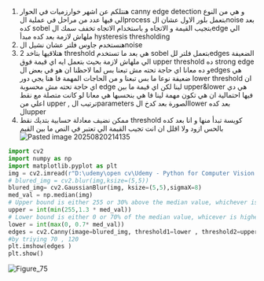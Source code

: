 1. هنتلكم عن اشهر خوارزميات في الحوار canny edge detection و هي من النوع الي فيها عدد من مراحل في عملية الprocess  بتعمل بلور الاول عشان الnoise  بعد كده sobel  بتجيب القيمة و الاتجاه و باستخدام الاتجاه تخفف سمك  الedge  الي ملهاش لازمة بعد كده مبدأ hysteresis thresholding 
2. هنستخدم جاوس فلتر عشان نشيل الnoise 
3. هتلاقيها بتاخد 2 threshold هي بعد ما تستخدم sobel  بتعمل فلتر للedges الضعيفة الي ملهاش لازمة بحيث بتعمل ايه اي قيمة فوق upper threshold  ده strong edge  و ده معانا اي حاجة تحته مش تبعنا بس لما لاحظنا ان هو في بعض الedges هي ضعيفة نوعا ما بس تبعنا و من الحاجات المهمة فا  هنا يجي دور lower threshold  ان اي حاجة تحته مش محسوبة edge لينا لكن اي قيمة ما بين upper&lower هي دي فيها احتمالية ان هي تكون مهمة لينا فا هي بنحسبها هي معانا لو كانت متصلة مع نقط اعلي من  upper , ترتيب الparameters  الصورة بعد كدخ الlower  بعد كده الupper
4. ممكن نضيف معادلة حسابية بتديك نقط threshold  كويسة تبدأ منها و انا بعد كده بالحس ازود ولا اقلل ان انت تجيب القيمة الي  تعتبر في النص ما بين القيم 
![Pasted image 20250820214135](open%20cv/5-Object%20Detection%20with%20OpenCV%20and%20Python/images%20&%20videos/Pasted%20image%2020250820214135.png)
```python
import cv2
import numpy as np
import matplotlib.pyplot as plt
img = cv2.imread(r"D:\udemy\open cv\Udemy - Python for Computer Vision with OpenCV and Deep Learning 2021-3\1 - Course Overview and Introduction\Computer-Vision-with-Python\DATA\sammy_face.jpg")
# blured_img = cv2.blur(img,ksize=(5,5))
blured_img= cv2.GaussianBlur(img, ksize=(5,5),sigmaX=8)
med_val = np.median(img)
# Upper bound is either 255 or 30% above the median value, whichever is lower
upper = int(min(255,1.3 * med_val))
# Lower bound is either 0 or 70% of the median value, whicever is higher
lower = int(max(0, 0.7* med_val))
edges = cv2.Canny(image=blured_img, threshold1=lower , threshold2=upper+56)
#by triying 70 , 120
plt.imshow(edges )
plt.show()
```
![Figure_75](open%20cv/5-Object%20Detection%20with%20OpenCV%20and%20Python/images%20&%20videos/Figure_75.png)

